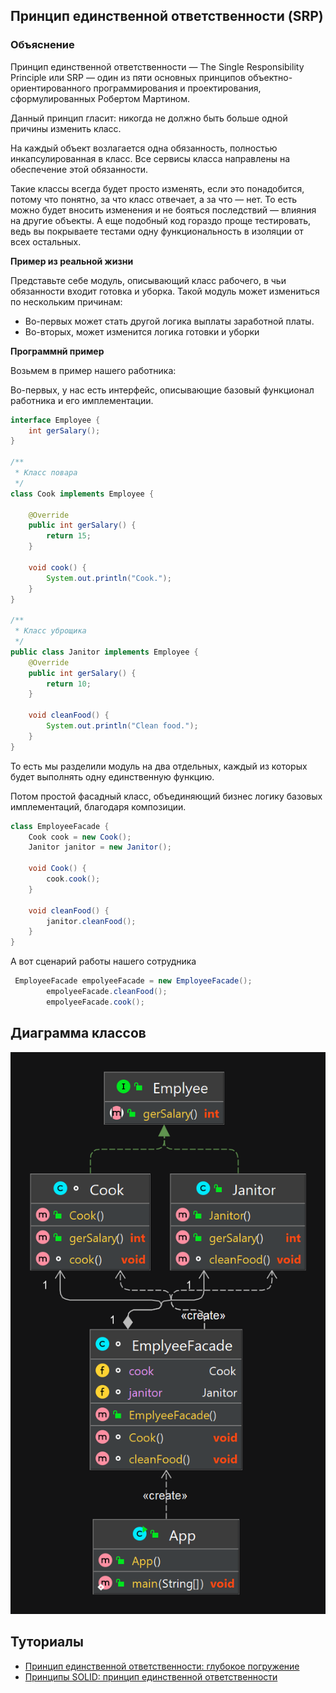 
## Принцип единственной ответственности (SRP)


### Объяснение
Принцип единственной ответственности — The Single Responsibility Principle или SRP — один из пяти основных принципов объектно-ориентированного программирования и проектирования, сформулированных Робертом Мартином.

Данный принцип гласит: никогда не должно быть больше одной причины изменить класс.

На каждый объект возлагается одна обязанность, полностью инкапсулированная в класс. Все сервисы класса направлены на обеспечение этой обязанности.

Такие классы всегда будет просто изменять, если это понадобится, потому что понятно, за что класс отвечает, а за что — нет. То есть можно будет вносить изменения и не бояться последствий — влияния на другие объекты. А еще подобный код гораздо проще тестировать, ведь вы покрываете тестами одну функциональность в изоляции от всех остальных.

**Пример из реальной жизни**

Представьте себе модуль, описывающий класс рабочего, в чьи обязанности входит готовка и уборка.
Такой модуль может измениться по нескольким причинам:

* Во-первых может стать другой логика выплаты заработной платы.
* Во-вторых, может изменится логика готовки и уборки

**Программнй пример**

Возьмем в пример нашего работника:

Во-первых, у нас есть интерфейс, описывающие базовый функционал работника и его имплементации.
```java
interface Employee {
    int gerSalary();
}

/**
 * Класс повара
 */
class Cook implements Employee {

    @Override
    public int gerSalary() {
        return 15;
    }

    void cook() {
        System.out.println("Cook.");
    }
}

/**
 * Класс уброщика
 */
public class Janitor implements Employee {
    @Override
    public int gerSalary() {
        return 10;
    }

    void cleanFood() {
        System.out.println("Clean food.");
    }
}
```
То есть мы разделили модуль на два отдельных, каждый из которых будет выполнять одну единственную функцию.

Потом простой фасадный класс, объединяющий бизнес логику базовых имплементаций, благодаря композиции.

```java
class EmployeeFacade {
    Cook cook = new Cook();
    Janitor janitor = new Janitor();

    void Cook() {
        cook.cook();
    }

    void cleanFood() {
        janitor.cleanFood();
    }
}
```

А вот сценарий работы нашего сотрудника

```java
 EmployeeFacade empolyeeFacade = new EmployeeFacade();
        empolyeeFacade.cleanFood();
        empolyeeFacade.cook();
```


## Диаграмма классов

![alt text](../../../resources/solid/srp/srp.png "Proxy pattern class diagram")


## Туториалы

* [Принцип единственной ответственности: глубокое погружение](https://habr.com/ru/articles/465507/)
* [Принципы SOLID: принцип единственной ответственности](https://web-creator.ru/articles/solid_the_single_responsibility_principle)
